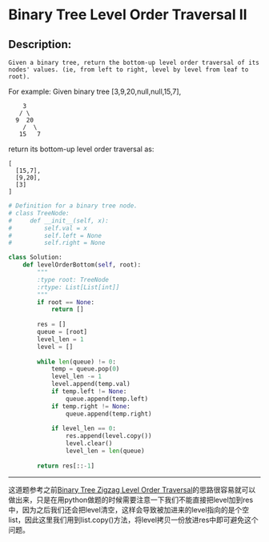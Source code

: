 # Binary Tree Level Order Traversal II
## Description:
```
Given a binary tree, return the bottom-up level order traversal of its nodes' values. (ie, from left to right, level by level from leaf to root).
```
For example:
Given binary tree [3,9,20,null,null,15,7],
```
    3
   / \
  9  20
    /  \
   15   7
```
return its bottom-up level order traversal as:
```
[
  [15,7],
  [9,20],
  [3]
]
```
```python
# Definition for a binary tree node.
# class TreeNode:
#     def __init__(self, x):
#         self.val = x
#         self.left = None
#         self.right = None

class Solution:
    def levelOrderBottom(self, root):
        """
        :type root: TreeNode
        :rtype: List[List[int]]
        """
        if root == None:
            return []
        
        res = []
        queue = [root]
        level_len = 1
        level = []
        
        while len(queue) != 0:
            temp = queue.pop(0)
            level_len -= 1
            level.append(temp.val)
            if temp.left != None:
                queue.append(temp.left)
            if temp.right != None:
                queue.append(temp.right)
                
            if level_len == 0:
                res.append(level.copy())
                level.clear()
                level_len = len(queue)
        
        return res[::-1]
```
****************************************
这道题参考之前[Binary Tree Zigzag Level Order Traversal](https://github.com/chenfeng123456/leetcode/blob/tree/binary_tree_zigzag_level_order_traversal.mkd)的思路很容易就可以做出来，只是在用python做题的时候需要注意一下我们不能直接把level加到res中，因为之后我们还会把level清空，这样会导致被加进来的level指向的是个空list，因此这里我们用到list.copy()方法，将level拷贝一份放进res中即可避免这个问题。
